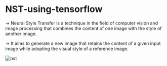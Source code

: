 # NST-using-tensorflow
-> Neural Style Transfer is a technique in the field of computer vision and image processing that combines the content of one image with the style of another image.


-> It aims to generate a new image that retains the content of a given input image while adopting the visual style of a reference image.

![nst](https://github.com/Sanjay-kumar-8/NST-using-tensorflow/assets/134914506/b3cc8ab2-f312-432a-b211-cbebee84dbe8)
